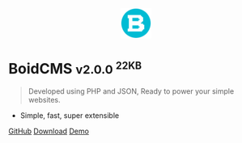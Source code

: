<p align="center">
  <img alt="logo" width="60" height="60" src="/_media/logo.svg" />
</p>

# BoidCMS <small>v2.0.0 <sup>22KB</sup></small>

> Developed using PHP and JSON, Ready to power your simple websites.

- Simple, fast, super extensible

[GitHub](https://github.com/BoidCMS/BoidCMS/)
[Download](https://github.com/BoidCMS/BoidCMS/archive/refs/tags/v2.0.0.zip)
[Demo](demo)
